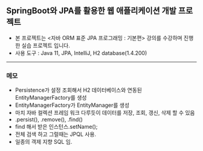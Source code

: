 ## SpringBoot와 JPA를 활용한 웹 애플리케이션 개발 프로젝트
- 본 프로젝트는 <자바 ORM 표준 JPA 프로그래밍 : 기본편> 강의를 수강하며 진행한 실습 프로젝트 입니다.
- 사용 도구 : Java 11, JPA, IntelliJ, H2 database(1.4.200)
-------
### 메모
- Persistence가 설정 조회해서 H2 데이터베이스와 연동된 EntityManagerFactory를 생성
- EntityManagerFactory가 EntityManager를 생성
- 마치 자바 컬렉션 프레임 워크 다루듯이 데이터를 저장, 조회, 갱신, 삭제 할 수 있음
- .persist(), .remove(), .find()
- find 해서 받은 인스턴스.setName();
- 전체 검색 하고 그럴때는 JPQL 사용.
- 일종의 객제 지향 SQL 임.

